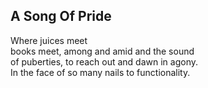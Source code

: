 A Song Of Pride
---------------
Where juices meet  
books meet, among and amid and the sound  
of puberties, to reach out and dawn in agony.  
In the face of so many nails to functionality.  
